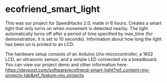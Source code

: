 # ecofriend_smart_light
This was our project for SpeedHacks 2.0, made in 6 hours.
Creates a smart light that only turns on when movement is detected nearby.
The light automatically turns off after a period of time specified by max_time (for demonstration, it is set to 10 seconds).
Information about how long the light has been on is printed to an LCD.

The hardware setup consists of an Arduino Uno microcontroller, a 1602 LCD, an ultrasonic sensor, and a simple LED connected via a breadboard. You can view our project demo and other information here: https://devpost.com/software/ecofriend-smart-light?ref_content=my-projects-tab&ref_feature=my_projects

